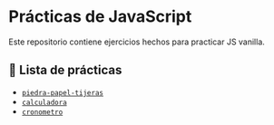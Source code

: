 # Prácticas de JavaScript

Este repositorio contiene ejercicios hechos para practicar JS vanilla.

## 📁 Lista de prácticas

- [`piedra-papel-tijeras`](./Piedra%20papel%20o%20tijeras/)
- [`calculadora`](./calculadora)
- [`cronometro`](./cronometro)